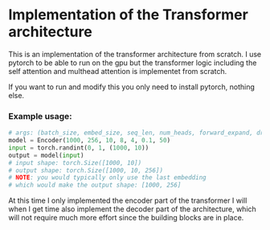 # Implementation of the Transformer architecture

This is an implementation of the transformer architecture from scratch.
I use pytorch to be able to run on the gpu but the transformer logic including the
self attention and multhead attention is implementet from scratch.

If you want to run and modify this you only need to install pytorch, nothing else.


### Example usage:
```python
# args: (batch_size, embed_size, seq_len, num_heads, forward_expand, drop_out_prob, max_seq_len)
model = Encoder(1000, 256, 10, 8, 4, 0.1, 50)
input = torch.randint(0, 1, (1000, 10))
output = model(input)
# input shape: torch.Size([1000, 10])
# output shape: torch.Size([1000, 10, 256])
# NOTE: you would typically only use the last embedding
# which would make the output shape: [1000, 256]
```

At this time I only implemented the encoder part of the transformer I will when I get
time also implement the decoder part of the architecture, which will not require much more effort
since the building blocks are in place.


